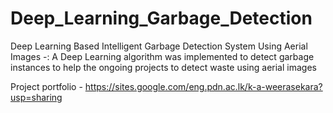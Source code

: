 # Deep_Learning_Garbage_Detection
Deep Learning Based Intelligent Garbage Detection System Using Aerial Images -: A Deep Learning algorithm was implemented to detect garbage instances to help the ongoing projects to detect waste using aerial images

Project portfolio - https://sites.google.com/eng.pdn.ac.lk/k-a-weerasekara?usp=sharing
